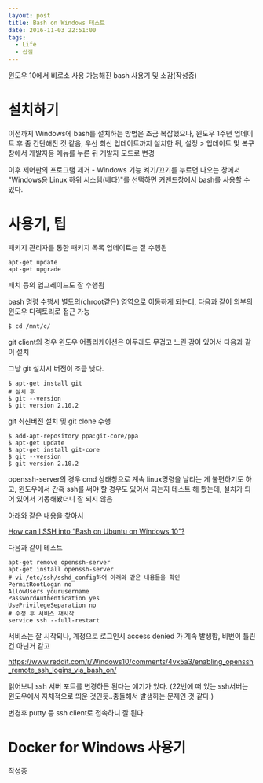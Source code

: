 ```yaml
---
layout: post
title: Bash on Windows 테스트
date: 2016-11-03 22:51:00
tags:
  - Life
  - 삽질
---
```


윈도우 10에서 비로소 사용 가능해진 bash 사용기 및 소감(작성중)

# 설치하기

이전까지 Windows에 bash를 설치하는 방법은 조금 복잡했으나, 윈도우 1주년 업데이트 후 좀 간단해진 것 같음, 우선 최신 업데이트까지 설치한 뒤,  설정 > 업데이트 및 복구 창에서 개발자용 메뉴를 누른 뒤 개발자 모드로 변경

이후 제어판의 프로그램 제거 - Windows 기능 켜기/끄기를 누르면 나오는 창에서 "Windows용 Linux 하위 시스템(베타)"를 선택하면 커맨드창에서 bash를 사용할 수 있다.


# 사용기, 팁

패키지 관리자를 통한 패키지 목록 업데이트는 잘 수행됨

    apt-get update
    apt-get upgrade

패치 등의 업그레이드도 잘 수행됨

bash 명령 수행시 별도의(chroot같은) 영역으로 이동하게 되는데, 다음과 같이 외부의 윈도우 디렉토리로 접근 가능

    $ cd /mnt/c/

git client의 경우 윈도우 어플리케이션은 아무래도 무겁고 느린 감이 있어서 다음과 같이 설치

그냥 git 설치시 버전이 조금 낮다.

    $ apt-get install git
    # 설치 후
    $ git --version
    $ git version 2.10.2

git 최신버전 설치 및 git clone 수행

    $ add-apt-repository ppa:git-core/ppa
    $ apt-get update
    $ apt-get install git-core
    $ git --version
    $ git version 2.10.2

openssh-server의 경우 cmd 상태창으로 계속 linux명령을 날리는 게 불편하기도 하고, 윈도우에서 간혹 ssh를 써야 할 경우도 있어서 되는지 테스트 해 봤는데, 설치가 되어 있어서 기동해봤더니 잘 되지 않음

아래와 같은 내용을 찾아서

[How can I SSH into “Bash on Ubuntu on Windows 10”?](http://superuser.com/questions/1111591/how-can-i-ssh-into-bash-on-ubuntu-on-windows-10)

다음과 같이 테스트

    apt-get remove openssh-server
    apt-get install openssh-server
    # vi /etc/ssh/sshd_config하여 아래와 같은 내용들을 확인
    PermitRootLogin no
    AllowUsers yourusername
    PasswordAuthentication yes
    UsePrivilegeSeparation no
    # 수정 후 서비스 재시작
    service ssh --full-restart

서비스는 잘 시작되나, 계정으로 로그인시 access denied 가 계속 발생함, 비번이 틀린 건 아닌거 같고

https://www.reddit.com/r/Windows10/comments/4vx5a3/enabling_openssh_remote_ssh_logins_via_bash_on/

읽어보니 ssh 서버 포트를 변경하믄 된다는 얘기가 있다. (22번에 떠 있는 ssh서버는 윈도우에서 자체적으로 띄운 것인듯..충돌해서 발생하는 문제인 것 같다.)

변경후 putty 등 ssh client로 접속하니 잘 된다.




# Docker for Windows 사용기

작성중
